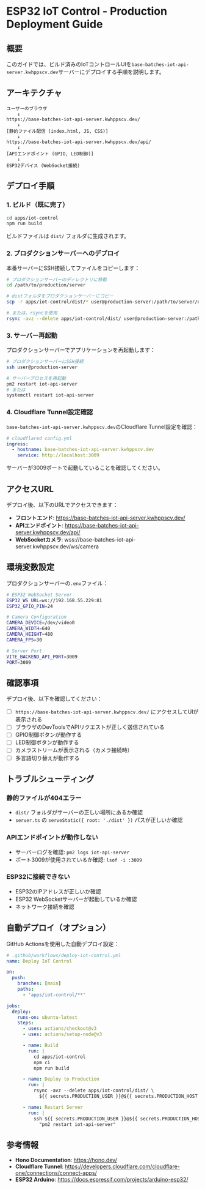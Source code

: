 # ESP32 IoT Control - Production Deployment Guide

## 概要

このガイドでは、ビルド済みのIoTコントロールUIを`base-batches-iot-api-server.kwhppscv.dev`サーバーにデプロイする手順を説明します。

## アーキテクチャ

```
ユーザーのブラウザ
    ↓
https://base-batches-iot-api-server.kwhppscv.dev/
    ↓
[静的ファイル配信 (index.html, JS, CSS)]
    ↓
https://base-batches-iot-api-server.kwhppscv.dev/api/
    ↓
[APIエンドポイント (GPIO, LED制御)]
    ↓
ESP32デバイス (WebSocket接続)
```

## デプロイ手順

### 1. ビルド（既に完了）

```bash
cd apps/iot-control
npm run build
```

ビルドファイルは `dist/` フォルダに生成されます。

### 2. プロダクションサーバーへのデプロイ

本番サーバーにSSH接続してファイルをコピーします：

```bash
# プロダクションサーバーのディレクトリに移動
cd /path/to/production/server

# distフォルダをプロダクションサーバーにコピー
scp -r apps/iot-control/dist/* user@production-server:/path/to/server/dist/

# または、rsyncを使用
rsync -avz --delete apps/iot-control/dist/ user@production-server:/path/to/server/dist/
```

### 3. サーバー再起動

プロダクションサーバーでアプリケーションを再起動します：

```bash
# プロダクションサーバーにSSH接続
ssh user@production-server

# サーバープロセスを再起動
pm2 restart iot-api-server
# または
systemctl restart iot-api-server
```

### 4. Cloudflare Tunnel設定確認

`base-batches-iot-api-server.kwhppscv.dev`のCloudflare Tunnel設定を確認：

```yaml
# cloudflared config.yml
ingress:
  - hostname: base-batches-iot-api-server.kwhppscv.dev
    service: http://localhost:3009
```

サーバーが3009ポートで起動していることを確認してください。

## アクセスURL

デプロイ後、以下のURLでアクセスできます：

- **フロントエンド**: https://base-batches-iot-api-server.kwhppscv.dev/
- **APIエンドポイント**: https://base-batches-iot-api-server.kwhppscv.dev/api/
- **WebSocketカメラ**: wss://base-batches-iot-api-server.kwhppscv.dev/ws/camera

## 環境変数設定

プロダクションサーバーの`.env`ファイル：

```bash
# ESP32 WebSocket Server
ESP32_WS_URL=ws://192.168.55.229:81
ESP32_GPIO_PIN=24

# Camera Configuration
CAMERA_DEVICE=/dev/video0
CAMERA_WIDTH=640
CAMERA_HEIGHT=480
CAMERA_FPS=30

# Server Port
VITE_BACKEND_API_PORT=3009
PORT=3009
```

## 確認事項

デプロイ後、以下を確認してください：

- [ ] `https://base-batches-iot-api-server.kwhppscv.dev/` にアクセスしてUIが表示される
- [ ] ブラウザのDevToolsでAPIリクエストが正しく送信されている
- [ ] GPIO制御ボタンが動作する
- [ ] LED制御ボタンが動作する
- [ ] カメラストリームが表示される（カメラ接続時）
- [ ] 多言語切り替えが動作する

## トラブルシューティング

### 静的ファイルが404エラー

- `dist/` フォルダがサーバーの正しい場所にあるか確認
- `server.ts` の `serveStatic({ root: './dist' })` パスが正しいか確認

### APIエンドポイントが動作しない

- サーバーログを確認: `pm2 logs iot-api-server`
- ポート3009が使用されているか確認: `lsof -i :3009`

### ESP32に接続できない

- ESP32のIPアドレスが正しいか確認
- ESP32 WebSocketサーバーが起動しているか確認
- ネットワーク接続を確認

## 自動デプロイ（オプション）

GitHub Actionsを使用した自動デプロイ設定：

```yaml
# .github/workflows/deploy-iot-control.yml
name: Deploy IoT Control

on:
  push:
    branches: [main]
    paths:
      - 'apps/iot-control/**'

jobs:
  deploy:
    runs-on: ubuntu-latest
    steps:
      - uses: actions/checkout@v3
      - uses: actions/setup-node@v3

      - name: Build
        run: |
          cd apps/iot-control
          npm ci
          npm run build

      - name: Deploy to Production
        run: |
          rsync -avz --delete apps/iot-control/dist/ \
            ${{ secrets.PRODUCTION_USER }}@${{ secrets.PRODUCTION_HOST }}:/path/to/server/dist/

      - name: Restart Server
        run: |
          ssh ${{ secrets.PRODUCTION_USER }}@${{ secrets.PRODUCTION_HOST }} \
            "pm2 restart iot-api-server"
```

## 参考情報

- **Hono Documentation**: https://hono.dev/
- **Cloudflare Tunnel**: https://developers.cloudflare.com/cloudflare-one/connections/connect-apps/
- **ESP32 Arduino**: https://docs.espressif.com/projects/arduino-esp32/
